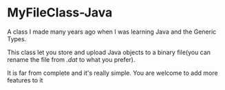 # MyFileClass-Java
A class I made many years ago when I was learning Java and the Generic Types.

This class let you store and upload Java objects to a binary file(you can rename the file from <em>.dat</em> to what you prefer).

It is far from complete and it's really simple. You are welcome to add more features to it
